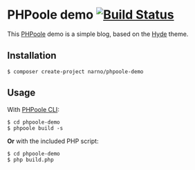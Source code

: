 # PHPoole demo [![Build Status](https://www.travis-ci.org/PHPoole/demo.svg?branch=master)](https://www.travis-ci.org/PHPoole/demo)

This [PHPoole](http://phpoole.org) demo is a simple blog, based on the [Hyde](https://github.com/PHPoole/PHPoole-theme-hyde) theme.

## Installation

```
$ composer create-project narno/phpoole-demo
```

## Usage

With [PHPoole CLI](http://phpoole.org):
```
$ cd phpoole-demo
$ phpoole build -s
```

**Or** with the included PHP script:
```
$ cd phpoole-demo
$ php build.php
```
